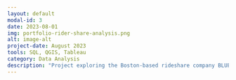 ```yaml
---
layout: default
modal-id: 3
date: 2023-08-01
img: portfolio-rider-share-analysis.png
alt: image-alt
project-date: August 2023
tools: SQL, QGIS, Tableau
category: Data Analysis
description: "Project exploring the Boston-based rideshare company BLUEBikes using their open source data and secondary datasets from Analyze Boston. Part 1 in SQL focuses on the question of how rider activity has changed from 2018-2022, looking at the pandemic and changes in bike infrastructure. Part 2 in Tableau focuses on the relationship between bike facilities and bike activity levels in the Boston area."
---
```

